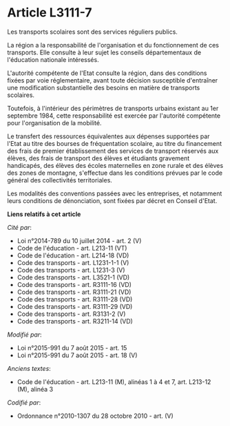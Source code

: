 # Article L3111-7

Les transports scolaires sont des services réguliers publics.

La région a la responsabilité de l'organisation et du fonctionnement de ces transports. Elle consulte à leur sujet les
conseils départementaux de l'éducation nationale intéressés. 

L'autorité compétente de l'Etat consulte la région, dans des conditions fixées par voie réglementaire, avant toute décision
susceptible d'entraîner une modification substantielle des besoins en matière de transports scolaires.

Toutefois, à l'intérieur des périmètres de transports urbains existant au 1er septembre 1984, cette responsabilité est
exercée par l'autorité compétente pour l'organisation de la mobilité.

Le transfert des ressources équivalentes aux dépenses supportées par l'Etat au titre des bourses de fréquentation scolaire,
au titre du financement des frais de premier établissement des services de transport réservés aux élèves, des frais de
transport des élèves et étudiants gravement handicapés, des élèves des écoles maternelles en zone rurale et des élèves des
zones de montagne, s'effectue dans les conditions prévues par le code général des collectivités territoriales.

Les modalités des conventions passées avec les entreprises, et notamment leurs conditions de dénonciation, sont fixées par
décret en Conseil d'Etat.

**Liens relatifs à cet article**

_Cité par_:

  - Loi n°2014-789 du 10 juillet 2014 - art. 2 (V)
  - Code de l'éducation - art. L213-11 (VT)
  - Code de l'éducation - art. L214-18 (VD)
  - Code des transports - art. L1231-1-1 (V)
  - Code des transports - art. L1231-3 (V)
  - Code des transports - art. L3521-1 (VD)
  - Code des transports - art. R3111-16 (VD)
  - Code des transports - art. R3111-21 (VD)
  - Code des transports - art. R3111-28 (VD)
  - Code des transports - art. R3111-29 (VD)
  - Code des transports - art. R3131-2 (V)
  - Code des transports - art. R3211-14 (VD)

_Modifié par_:

  - Loi n°2015-991 du 7 août 2015 - art. 15
  - Loi n°2015-991 du 7 août 2015 - art. 18 (V)

_Anciens textes_:

  - Code de l'éducation - art. L213-11 (M), alinéas 1 à 4 et 7, art. L213-12 (M), alinéa 3

_Codifié par_:

  - Ordonnance n°2010-1307 du 28 octobre 2010 - art. (V)

